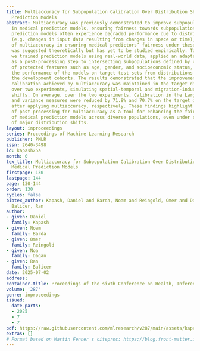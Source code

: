 ```yaml
---
title: Multiaccuracy for Subpopulation Calibration Over Distribution Shift in Medical
  Prediction Models
abstract: Multiaccuracy was previously demonstrated to improve subpopulation calibration
  in medical prediction models, ensuring fairness towards subpopulations. Medical
  prediction models often experience degraded performance due to distribution shifts
  (e.g. changes in input data resulting from changes in space or time), but the effectiveness
  of multiaccuracy in ensuring medical predictors’ fairness under these circumstances
  was suggested theoretically but has yet to be studied empirically. To explore this,
  we trained prediction models using real-world data, applied an adaptation of multiaccuracy
  as a post-processing step to intersecting subpopulations defined by combinations
  of protected features such as age, gender, and socioeconomic status, and tested
  the performance of the models on target test sets from distributions different than
  the development cohorts. The results demonstrated that the improvement in subpopulation
  calibration achieved by multiaccuracy was maintained in the target distribution
  over two experiments, simulating spatial-temporal and migration-induced distribution
  shifts. On average, over the two experiments, Calibration in the Large mean error
  and variance measures were reduced by 71.8% and 70.7% on the target distributions
  after applying multiaccuracy, respectively. These findings highlight the potential
  of post-processing for multiaccuracy as a tool for enhancing the fairness and reliability
  of medical prediction models across diverse populations, even under circumstances
  of major distribution shifts.
layout: inproceedings
series: Proceedings of Machine Learning Research
publisher: PMLR
issn: 2640-3498
id: kapash25a
month: 0
tex_title: Multiaccuracy for Subpopulation Calibration Over Distribution Shift in
  Medical Prediction Models
firstpage: 130
lastpage: 144
page: 130-144
order: 130
cycles: false
bibtex_author: Kapash, Daniel and Barda, Noam and Reingold, Omer and Dagan, Noa and
  Balicer, Ran
author:
- given: Daniel
  family: Kapash
- given: Noam
  family: Barda
- given: Omer
  family: Reingold
- given: Noa
  family: Dagan
- given: Ran
  family: Balicer
date: 2025-07-02
address:
container-title: Proceedings of the sixth Conference on Health, Inference, and Learning
volume: '287'
genre: inproceedings
issued:
  date-parts:
  - 2025
  - 7
  - 2
pdf: https://raw.githubusercontent.com/mlresearch/v287/main/assets/kapash25a/kapash25a.pdf
extras: []
# Format based on Martin Fenner's citeproc: https://blog.front-matter.io/posts/citeproc-yaml-for-bibliographies/
---
```

